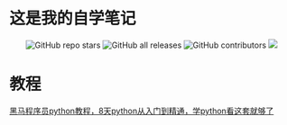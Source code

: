 # 这是我的自学笔记
<p align="center">
<img alt="GitHub repo stars" src="https://img.shields.io/github/stars/HEW666/self-python?style=social&amp;link=https://github.com/HEW666/self-python">
<img alt="GitHub all releases" src="https://img.shields.io/github/downloads/HEW666/self-python/total?style=social&amp;logo=gitbook&amp;logoColor=black&amp;label=Downloads">
<img alt="GitHub contributors" src="https://img.shields.io/github/contributors-anon/HEW666/self-python?style=social&amp;logo=git&amp;logoColor=%23101010">
<img src="https://img.shields.io/badge/Python-snow?logo=python&amp;logoColor=3776AB">

</p>

# 教程
[黑马程序员python教程，8天python从入门到精通，学python看这套就够了](https://www.bilibili.com/video/BV1qW4y1a7fU/?share_source=copy_web&vd_source=989b7690fea86d212ee9daa5f2607c6b)